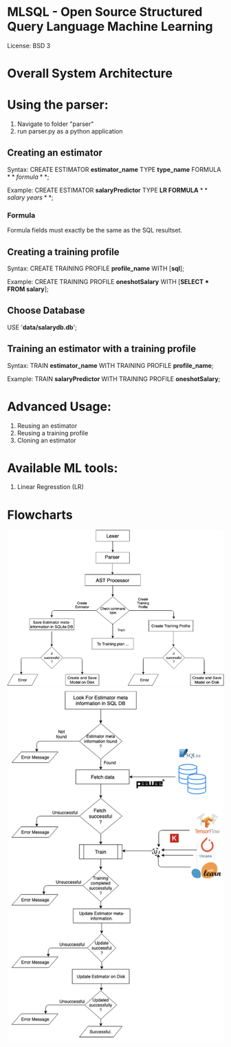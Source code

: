 # MLSQL - Open Source Structured Query Language Machine Learning

License: BSD 3 

# Overall System Architecture

# Using the parser:
1. Navigate to folder "parser"
2. run parser.py as a python application


## Creating an estimator
Syntax: CREATE ESTIMATOR **estimator_name** TYPE **type_name** FORMULA $**formula**$;

Example: CREATE ESTIMATOR **salaryPredictor** TYPE **LR FORMULA** $**salary~years**$;
### Formula

Formula fields must exactly be the same as the SQL resultset.

## Creating a training profile

Syntax: CREATE TRAINING PROFILE **profile_name** WITH [**sql**];

Example: CREATE TRAINING PROFILE **oneshotSalary** WITH [**SELECT * FROM salary**];

## Choose Database
USE '**data/salarydb.db**';

## Training an estimator with a training profile
Syntax: TRAIN **estimator_name** WITH TRAINING PROFILE **profile_name**;

Example: TRAIN **salaryPredictor** WITH TRAINING PROFILE **oneshotSalary**;

# Advanced Usage:
1. Reusing an estimator
2. Reusing a training profile
3. Cloning an estimator

# Available ML tools:
1. Linear Regresstion (LR)

# Flowcharts
![Initial Control Flow](https://raw.githubusercontent.com/adhocmaster/MLSQL/vishal/presentation/flow_chart_broad.png)
![Creating a Training Profile](https://raw.githubusercontent.com/adhocmaster/MLSQL/vishal/presentation/SQL_train.png)

